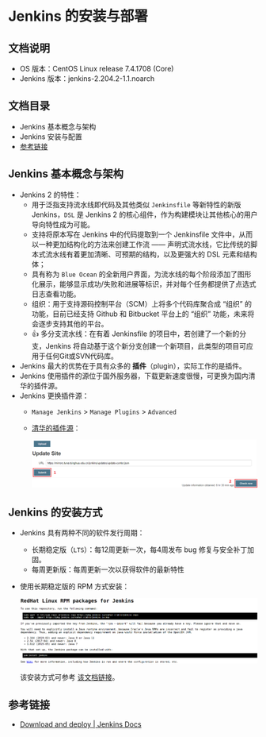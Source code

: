 # Jenkins 的安装与部署

## 文档说明

- OS 版本：CentOS Linux release 7.4.1708 (Core)
- Jenkins 版本：jenkins-2.204.2-1.1.noarch

## 文档目录

- Jenkins 基本概念与架构
- Jenkins 安装与配置
- [参考链接](#参考链接)

## Jenkins 基本概念与架构

- Jenkins 2 的特性：
  - 用于泛指支持流水线即代码及其他类似 `Jenkinsfile` 等新特性的新版 Jenkins，`DSL` 是 Jenkins 2 的核心组件，作为构建模块让其他核心的用户导向特性成为可能。
  - 支持将原本写在 Jenkins 中的代码提取到一个 Jenkinsfile 文件中，从而以一种更加结构化的方法来创建工作流 —— 声明式流水线，它比传统的脚本式流水线有着更加清晰、可预期的结构，以及更强大的 DSL 元素和结构体；
  - 具有称为 `Blue Ocean` 的全新用户界面，为流水线的每个阶段添加了图形化展示，能够显示成功/失败和进展等标识，并对每个任务都提供了点选式日志查看功能。
  - 组织：用于支持源码控制平台（SCM）上将多个代码库聚合成 “组织” 的功能，目前已经支持 Github 和 Bitbucket 平台上的 “组织” 功能，未来将会逐步支持其他的平台。
  - 👍 多分支流水线：在有着 Jenkinsfile 的项目中，若创建了一个新的分支，Jenkins 将自动基于这个新分支创建一个新项目，此类型的项目可应用于任何Git或SVN代码库。
- Jenkins 最大的优势在于具有众多的 **插件**（plugin），实际工作的是插件。
- Jenkins 使用插件的源位于国外服务器，下载更新速度很慢，可更换为国内清华的插件源。
- Jenkins 更换插件源：
  - `Manage Jenkins` > `Manage Plugins` > `Advanced`
  - [清华的插件源](https://mirrors.tuna.tsinghua.edu.cn/jenkins/updates/update-center.json)：

    ![jenkins-plugins-repo.jpg](images/jenkins-plugins-repo.jpg)

## Jenkins 的安装方式

- Jenkins 具有两种不同的软件发行周期：
  - 长期稳定版（`LTS`）：每12周更新一次，每4周发布 bug 修复与安全补丁加固。
  - 每周更新版：每周更新一次以获得软件的最新特性
- 使用长期稳定版的 RPM 方式安装：
  
  ![rpm-install-jenkins.jpg](images/rpm-install-jenkins.jpg)
  
  该安装方式可参考 [该文档链接](https://github.com/Alberthua-Perl/tech-docs/blob/master/%E5%9F%BA%E4%BA%8E%20Jenkins%20%E7%9A%84%20DevOps%20CICD%20%E9%83%A8%E7%BD%B2%E7%A4%BA%E4%BE%8B.md)。

## 参考链接

- [Download and deploy | Jenkins Docs](https://www.jenkins.io/download/#download-and-deploy)
